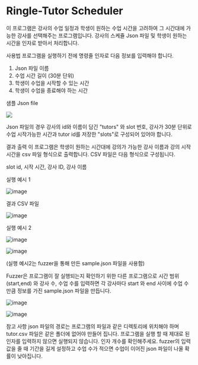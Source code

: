 # Ringle-Tutor Scheduler
이 프로그램은 강사의 수업 일정과 학생이 원하는 수업 시간을 고려하여 그 시간대에 가능한 강사를 선택해주는 프로그램입니다. 강사의 스케쥴 Json 파일 및 학생이 원하는 시간을 인자로 받아서 처리합니다.


사용법
프로그램을 실행하기 전에 명령줄 인자로 다음 정보를 입력해야 합니다.
1. Json 파일 이름
2. 수업 시간 길이 (30분 단위)
3. 학생이 수업을 시작할 수 있는 시간
4. 학생이 수업을 종료해야 하는 시간

샘플 Json file

<img width="{80}" src="{https://github.com/Jongwookaist/ringle/assets/96780862/70a9f308-6193-428a-b4aa-49f91d9a415b}"/>

Json 파일의 경우 강사의 id와 이름이 담긴 "tutors" 와 slot 번호, 강사가 30분 단위로 수업 시작가능한 시간과 tutor id를 저장한 "slots"로 구성되어 있어야 합니다.

결과 출력
이 프로그램은 학생이 원하는 시간대에 강의가 가능한 강사 이름과 강의 시작 시간을 csv 파일 형식으로 출력합니다.
CSV 파일은 다음 형식으로 구성됩니다.

slot id, 시작 시간, 강사 ID, 강사 이름

실행 예시 1

![image](https://github.com/Jongwookaist/ringle/assets/96780862/b20e7767-48d5-4e8c-9779-5b9ab08c90b2)

결과 CSV 파일

![image](https://github.com/Jongwookaist/ringle/assets/96780862/1b13a22f-aeb9-4b68-b476-ddf50483329c)

실행 예시 2

![image](https://github.com/Jongwookaist/ringle/assets/96780862/321a4911-ef6c-40af-8a65-b35e177e6f60)

![image](https://github.com/Jongwookaist/ringle/assets/96780862/db4c7895-b12b-441b-9605-6500c7c92a17)

(실행 예시2는 fuzzer을 통해 만든 sample.json 파일을 사용함)


Fuzzer은 프로그램이 잘 실행되는지 확인하기 위한 다른 프로그램으로 시간 범위(start,end) 와 강사 수, 수업 수를 입력하면 각 강사마다 start 와 end 사이에
수업 수 만큼 정보를 가진 sample.json 파일을 만듭니다.

![image](https://github.com/Jongwookaist/ringle/assets/96780862/1348c044-2516-4bd1-b134-a235e91b40df)


![image](https://github.com/Jongwookaist/ringle/assets/96780862/d0be2f3f-6e0b-4206-86fb-4e54afa17c71)


참고 사항
json 파일의 경로는 프로그램의 파일과 같은 디렉토리에 위치해야 하며 tutor.csv 파일은 같은 폴더에 없어야 만들어 집니다.
프로그램을 실행 할 때 제대로 된 인자를 입력하지 않으면 실행되지 않습니다. 인자 개수를 확인해주세요.
fuzzer의 입력값을 줄 때 기간을 길게 설정하고 수업 수가 적으면 수업이 이어진 json 파일이 나올 확률이 낮아집니다.


